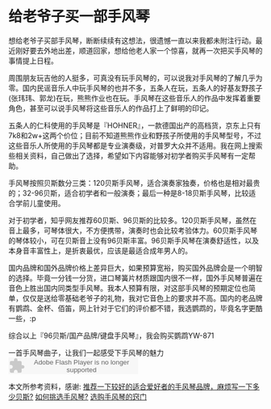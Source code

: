 <!--0-->
# 给老爷子买一部手风琴
想给老爷子买部手风琴，断断续续有这想法，很遗憾一直以来我都未附注行动。最近刚好要去外地出差，顺道回家，想给他老人家一个惊喜，就再一次把买手风琴的事情提上日程。

周围朋友玩吉他的人挺多，可真没有玩手风琴的，可以说我对手风琴的了解几乎为零。国内民谣音乐人中玩手风琴的也并不多，五条人在玩，五条人的好基友野孩子(张玮玮、郭龙)在玩，熊熊作业也在玩。手风琴在这些音乐人的作品中发挥着重要角色，甚至可以说手风琴将这些音乐人的作品打上了鲜明的印记。

五条人的仁科使用的手风琴是『HOHNER』，一款德国出产的高档货，京东上只有7k8和2w+这两个价位；目前不知道熊熊作业和野孩子所使用的手风琴型号，不过这些音乐人所使用的手风琴都是专业演奏级，对普罗大众并不适用。我在网上搜索些相关资料，自己做出了选择，希望如下内容能够对初学者购买手风琴有一定帮助。

手风琴按照贝斯数分三类：120贝斯手风琴，适合演奏家独奏，价格也是相对最贵的；32-96贝斯，适合初学者和一般演奏；最后一种是8-18贝斯手风琴，比较适合学前儿童使用。

对于初学者，知乎网友推荐60贝斯、96贝斯的比较多。120贝斯手风琴，虽然在音上最多，可琴体很大，不方便携带，演奏时也会比较考验体力。60贝斯手风琴的琴体较小，可在贝斯音上没有96贝斯丰富。96贝斯手风琴在演奏舒适性，以及本身音丰富性上，是折衷最优，应该是最适合成年男人的。

国内品牌和国外品牌价格上差异巨大，如果预算宽裕，购买国外品牌会是一个明智的选择。毕竟一分钱一分货，进口琴簧片材质跟国内很不一样，国外手风琴普遍在音色上胜出国内同类型手风琴。我本人预算有限，对这部手风琴的预期定位也简单，仅仅是送给零基础老爷子的礼物，我对它音色上的要求并不高。国内的老品牌有鹦鹉、金杯、佰笛，网上针对于它们的评价都不错，我选鹦鹉的，毕竟名字更酷一些，:p

综合以上『96贝斯/国产品牌/键盘手风琴』，我会购买鹦鹉YW-871

一首手风琴曲子，让我们一起感受下手风琴的魅力
<embed src="http://www.xiami.com/widget/12172388_394985/singlePlayer.swf" type="application/x-shockwave-flash" width="257" height="33" wmode="transparent"></embed>

本文所参考资料，感谢:
[推荐一下较好的适合爱好者的手风琴品牌，麻烦写一下多少贝斯?](https://www.zhihu.com/question/39190756)
[如何挑选手风琴?](https://www.zhihu.com/question/35547750)
[选购手风琴的窍门](http://www.yueqixuexi.com/fengqin/2012121362709.html)

